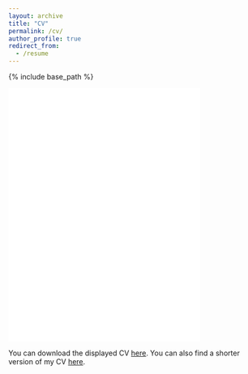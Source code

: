 ```yaml
---
layout: archive
title: "CV"
permalink: /cv/
author_profile: true
redirect_from:
  - /resume
---
```


{% include base_path %}

<iframe src="/files/AlvarezJoseCV.pdf" width="75%" height="500" frameborder="no" border="0" marginwidth="0" marginheight="0"></iframe>

You can download the displayed CV [here](/files/AlvarezJoseCV.pdf). You can also find a shorter version of my CV [here](/files/AlvarezJoseCVPro.pdf).

<!-- Work experience
======
* Summer 2015: Research Assistant
  * Github University
  * Duties included: Tagging issues
  * Supervisor: Professor Git

* Fall 2015: Research Assistant
  * Github University
  * Duties included: Merging pull requests
  * Supervisor: Professor Hub -->
  
<!-- Skills
======
* Skill 1
* Skill 2
  * Sub-skill 2.1
  * Sub-skill 2.2
  * Sub-skill 2.3
* Skill 3

Publications
======
  <ul>{% for post in site.publications %}
    {% include archive-single-cv.html %}
  {% endfor %}</ul>
  
Talks
======
  <ul>{% for post in site.talks %}
    {% include archive-single-talk-cv.html %}
  {% endfor %}</ul>
  
Teaching
======
  <ul>{% for post in site.teaching %}
    {% include archive-single-cv.html %}
  {% endfor %}</ul>
  
Service and leadership
======
* Currently signed in to 43 different slack teams -->
